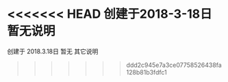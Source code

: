 <<<<<<< HEAD
创建于2018-3-18日
暂无说明
=======
创建于 2018.3.18日
暂无 其它说明
>>>>>>> ddd2c945e7a3ce07758526438fa128b81b3fdfc1
